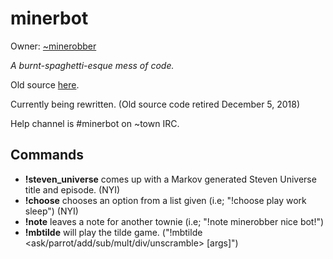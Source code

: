 minerbot
==========

Owner: [~minerobber](https://tilde.town/~minerobber)

*A burnt-spaghetti-esque mess of code.*

Old source [here](https://tildegit.org/khuxkm/minerbot).

Currently being rewritten. (Old source code retired December 5, 2018)

Help channel is #minerbot on ~town IRC.

## Commands

* __!steven_universe__ comes up with a Markov generated Steven Universe title and episode. (NYI)
* __!choose__ chooses an option from a list given (i.e; "!choose play work sleep") (NYI)
* __!note__ leaves a note for another townie (i.e; "!note minerobber nice bot!")
* __!mbtilde__ will play the tilde game. ("!mbtilde &lt;ask/parrot/add/sub/mult/div/unscramble> [args]")
